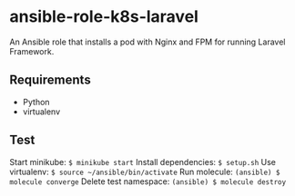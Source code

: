 # ansible-role-k8s-laravel

An Ansible role that installs a pod with Nginx and FPM for running Laravel Framework.

## Requirements

* Python
* virtualenv

## Test

Start minikube: `$ minikube start`
Install dependencies: `$ setup.sh`
Use virtualenv: `$ source ~/ansible/bin/activate`
Run molecule: `(ansible) $ molecule converge`
Delete test namespace: `(ansible) $ molecule destroy`
